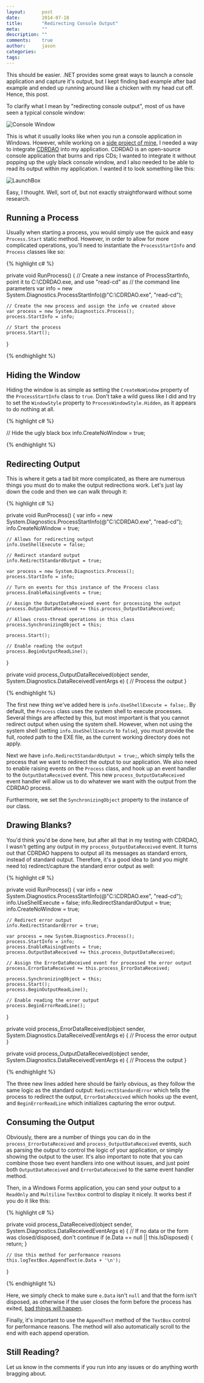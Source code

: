 ```yaml
---
layout:      post
date:        2014-07-18
title:       "Redirecting Console Output"
meta:        ""
description: ""
comments:    true
author:      jason
categories:  
tags:        
---
```


This should be easier. .NET provides some great ways to launch a console application and capture it's output, but I kept finding bad example after bad example and ended up running around like a chicken with my head cut off. Hence, this post.

To clarify what I mean by "redirecting console output", most of us have seen a typical console window:

![Console Window](/public/image/2014-07-07-Redirecting-Console-Output/console-window.png)

This is what it usually looks like when you run a console application in Windows. However, while working on a [side project of mine][labo], I needed a way to integrate [CDRDAO][cdrdao] into my application. CDRDAO is an open-source console application that burns and rips CDs; I wanted to integrate it without popping up the ugly black console window, and I also needed to be able to read its output within my application. I wanted it to look something like this:

![LaunchBox](/public/image/2014-07-07-Redirecting-Console-Output/launchbox.png)

Easy, I thought. Well, sort of, but not exactly straightforward without some research.

Running a Process
-----------------

Usually when starting a process, you would simply use the quick and easy `Process.Start` static method. However, in order to allow for more complicated operations, you'll need to instantiate the `ProcessStartInfo` and `Process` classes like so:

{% highlight c# %}

private void RunProcess()
{
    // Create a new instance of ProcessStartInfo, point it to C:\CDRDAO.exe, and use "read-cd" as
    // the command line parameters
    var info = new System.Diagnostics.ProcessStartInfo(@"C:\CDRDAO.exe", "read-cd");

    // Create the new process and assign the info we created above
    var process = new System.Diagnostics.Process();
    process.StartInfo = info;
  
    // Start the process
    process.Start();
}

{% endhighlight %}

Hiding the Window
-----------------

Hiding the window is as simple as setting the `CreateNoWindow` property of the `ProcessStartInfo` class to `true`. Don't take a wild guess like I did and try to set the `WindowStyle` property to `ProcessWindowStyle.Hidden`, as it appears to do nothing at all.

{% highlight c# %}

// Hide the ugly black box
info.CreateNoWindow = true;

{% endhighlight %}

Redirecting Output
------------------

This is where it gets a tad bit more complicated, as there are numerous things you must do to make the output redirections work. Let's just lay down the code and then we can walk through it:

{% highlight c# %}

private void RunProcess()
{
    var info = new System.Diagnostics.ProcessStartInfo(@"C:\CDRDAO.exe", "read-cd");
    info.CreateNoWindow = true;

    // Allows for redirecting output
    info.UseShellExecute = false;
    
    // Redirect standard output
    info.RedirectStandardOutput = true;

    var process = new System.Diagnostics.Process();
    process.StartInfo = info;

    // Turn on events for this instance of the Process class
    process.EnableRaisingEvents = true;

    // Assign the OutputDataReceived event for processing the output
    process.OutputDataReceived += this.process_OutputDataReceived;

    // Allows cross-thread operations in this class
    process.SynchronizingObject = this;
    
    process.Start();

    // Enable reading the output
    process.BeginOutputReadLine();
}

private void process_OutputDataReceived(object sender, System.Diagnostics.DataReceivedEventArgs e)
{
	// Process the output
}

{% endhighlight %}

The first new thing we've added here is `info.UseShellExecute = false;`. By default, the `Process` class uses the system shell to execute processes. Several things are affected by this, but most important is that you cannot redirect output when using the system shell. However, when not using the system shell (setting `info.UseShellExecute` to `false`), you must provide the full, rooted path to the EXE file, as the current working directory does not apply.

Next we have `info.RedirectStandardOutput = true;`, which simply tells the process that we want to redirect the output to our application. We also need to enable raising events on the `Process` class, and hook up an event handler to the `OutputDataReceived` event. This new `process_OutputDataReceived` event handler will allow us to do whatever we want with the output from the CDRDAO process.

Furthermore, we set the `SynchronizingObject` property to the instance of our class.

Drawing Blanks?
---------------

You'd think you'd be done here, but after all that in my testing with CDRDAO, I wasn't getting any output in my `process_OutputDataReceived` event. It turns out that CDRDAO happens to output all its messages as standard errors, instead of standard output. Therefore, it's a good idea to (and you might need to) redirect/capture the standard error output as well:

{% highlight c# %}

private void RunProcess()
{
    var info = new System.Diagnostics.ProcessStartInfo(@"C:\CDRDAO.exe", "read-cd");
    info.UseShellExecute = false;
    info.RedirectStandardOutput = true;
    info.CreateNoWindow = true;

    // Redirect error output
    info.RedirectStandardError = true;

    var process = new System.Diagnostics.Process();
    process.StartInfo = info;
    process.EnableRaisingEvents = true;
    process.OutputDataReceived += this.process_OutputDataReceived;

    // Assign the ErrorDataReceived event for processed the error output
    process.ErrorDataReceived += this.process_ErrorDataReceived;

    process.SynchronizingObject = this;
    process.Start();
    process.BeginOutputReadLine();

    // Enable reading the error output
    process.BeginErrorReadLine();
}

private void process_ErrorDataReceived(object sender, System.Diagnostics.DataReceivedEventArgs e)
{
    // Process the error output
}

private void process_OutputDataReceived(object sender, System.Diagnostics.DataReceivedEventArgs e)
{
    // Process the output
}

{% endhighlight %}

The three new lines added here should be fairly obvious, as they follow the same logic as the standard output: `RedirectStandardError` which tells the process to redirect the output, `ErrorDataReceived` which hooks up the event, and `BeginErrorReadLine` which initializes capturing the error output.

Consuming the Output
--------------------

Obviously, there are a number of things you can do in the `process_ErrorDataReceived` and `process_OutputDataReceived` events, such as parsing the output to control the logic of your application, or simply showing the output to the user. It's also important to note that you can combine those two event handlers into one without issues, and just point both `OutputDataReceived` and `ErrorDataReceived` to the same event handler method.

Then, in a Windows Forms application, you can send your output to a `ReadOnly` and `Multiline` `TextBox` control to display it nicely. It works best if you do it like this:

{% highlight c# %}

private void process_DataReceived(object sender, System.Diagnostics.DataReceivedEventArgs e)
{
    // If no data or the form was closed/disposed, don't continue
    if (e.Data == null || this.IsDisposed)
    {
        return;
    }

    // Use this method for performance reasons
    this.logTextBox.AppendText(e.Data + '\n');
}

{% endhighlight %}

Here, we simply check to make sure `e.Data` isn't `null` and that the form isn't disposed, as otherwise if the user closes the form before the process has exited, [bad things will happen][btwh].

Finally, it's important to use the `AppendText` method of the `TextBox` control for performance reasons. The method will also automatically scroll to the end with each append operation.

Still Reading?
--------------

Let us know in the comments if you run into any issues or do anything worth bragging about.

[labo]: http://www.launchbox-app.com/
[cdrdao]: http://cdrdao.sourceforge.net/
[btwh]: http://www.georgialogcabin.org/news/George-W-Bush-Elected-President/200011271805.shtml
